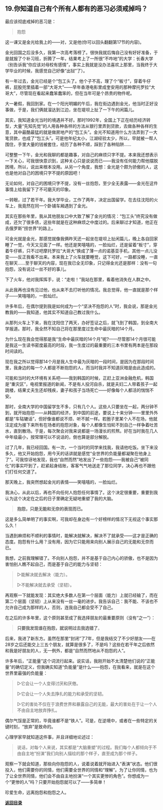 ## 19.你知道自己有个所有人都有的恶习必须戒掉吗？

最应该彻底戒掉的恶习是：

> 抱怨

这一课又是金光给我上的——对，又是他(你可以回头翻翻第17节的内容)。

金光回国之后没多久，我第一次高考落榜了。很快我就后悔自己没有好好准备，于是就报了个补习班，折腾了一年，结果考上了一所很“不咋地”的大学：长春大学（别告诉我“你应该对母校有感情”，事实上我就是没办法喜欢上那里，当我终于大学毕业的时候，我感觉自己好像“出狱”了）。

有一年过去，金光已经是个“包工头了。他个子不高，理了个“板寸”，穿着牛仔裤，屁股兜里插着一部“大哥大”——早年香港电影里成奎安用的那种摩托罗拉“大哥大”，尽管现在看起来蠢笨蠢笨的，但在当年可是个昂贵的物件呢。

大一暑假，我回到家。在一个阳光明媚的午后，我在街边遇到金光，他当时正好没事做，于是，我们俩就溜达到江边，坐在堤坝上扯了一下午的闲篇儿。

其实，我知道金光当时的境遇并不好。那时1992年，全国上下正在经历经济转型，大量“先知先觉”的人用各种各样的方法从银行里弄到贷款，去做各种各样的生意，其中最酷最猛的就是做房地产的“包工头”。金光不知道用什么方法弄到了一大笔贷款，也成了“包工头”。可是他年纪太小，江湖经验太少，所以，早就被一帮人围住，手里大量的钱被套住，经历了各种不顺，踩到了各种陷阱……

可整整一下午，金光和我聊的都是趣事，对自己的麻烦只字不提。本来我还想表示一下关心，可我很快意识到，这种关心只是说说而已——我没有任何能力帮他摆脱困境，所以，说出来根本没用。从另一个角度，我想：金光是个颇为骄傲的人，这也是他对自己的困境只字不提的原因吧！

无论如何，对自己的困境只字不提，没有一丝抱怨，至少全无表露——金光在这件事情上给我留下了不可磨灭的印象。

一转眼，过了若干年。我大学毕业，工作了两年，决定出国留学。在去往沈阳的火车上，我竟然在同一个卧铺车厢遇到了金光。

其实在那些年里，我从其他朋友口中大致了解了金光的情况：“包工头”终究没有做成，还欠了很多债，这些年就是在这种麻烦之中度过的。后来聊过才知道，他正在去俄罗斯“捞世界”的路上。

可金光就是金光，那感觉就像我俩昨天还一起坐在堤坝上扯闲篇儿，晚上各自回家睡了一觉，今天又见面了一样。他还是笑嘻嘻的，一脸灿烂，还是留着“板寸”，穿着牛仔裤，只不过吧摩托罗拉“大哥大”换成了薄一点的诺基亚手机，其他一点儿没变——反正我看不出来。本来我上了火车就要睡觉，这下可好，一路都没睡，一直在聊天……至于聊天的内容，现在我已全无印象，只记得金光还是那样：没有一句抱怨，没有说过一丝不好的事儿。

下了火车，他对我挥挥手，说：“走啦！”我站在那里，看着他消失在人群之中。

从此我再也没有见过他，也从来不去打听他的情况。我总觉得，他一直就是那个样子——笑嘻嘻的，一脸灿烂。

许多年后，在偶尔提到我是如何成为一个“坚决不抱怨的人”时，我会说，那是金光教我的——我知道，他其实不知道自己教过我什么。

从那列火车上下来，我在沈阳住了两天，办好签证之后，就飞到了韩国，到全南大学报道。那时，我全然不知自己将在那里度过生命中最灰暗的14个月。

为什么现在我会觉得那是我“生命中最灰暗的14个月”呢?——尽管那14个月很可能是我这一生读书密度最高的时段，我一生度过的最重要的三本书里有两本是在那段时间读的。

现在我之所以觉得那14个月是我人生中最为灰暗的一段时间，是因为在那段时间里，我身边的每一个人都是不断抱怨的人，而当时我并不知道灰暗是由此造成的。

可能和当时的大环境有关系吧——我到韩国的时候，正赶上亚洲金融危机，韩国是“重灾区”，电视里报道的新闻，不是有人投河自杀，就是夫妇二人带着孩子一起跳楼，结果丈夫生还却残疾，妻子和孩子当场死亡——好像每个人都活的惴惴不安。

那时，全南大学的中国留学生不多，只有几个人。这些人只要坐在一起，两分钟不到，就开始抱怨——从韩国的经济，到中国的前途，要说上十来分钟——里里外外都是“车轱辘话”，但好像谁都说不烦、听不腻一样。若圈子里某个人不在场，他就注定成为接下来所有在场者的抱怨对象，每个人都像生怕轮不到自己一样争着吐苦水，直到散场。于是，每次聚会对我来说都是一场漫长的煎熬。好在当时我在几人中年级最小，按常理可以不说话的，倒也算是部分解脱。

过了几年，我已经回国。有一次，一个当时的同学来找我，我请他吃饭。坐下来没多久，他又开始抱怨，用今天的话讲就是感觉“全世界的负能量都凝聚在他身上了”。可我惊讶地发现，我也“自然而然”地发出了一些抱怨——我被自己“被同化”的事实吓到了，赶紧起身结账，客客气气地送走了那位同学，决心再也不跟他们打任何交道了。

那天晚上，我突然想起金光的表情——笑嘻嘻的，一脸灿烂。

我决心，从此以后，再也不向任何人抱怨任何事情了。这个决定很重要，重要到我认为这个决定在之后的日子里确定无疑地重塑了我的大脑。

> **抱怨，只是无能和无奈的表现而已。**

这是多么简单明了的事实啊，可我却在身边有一个好榜样的情况下无视这个事实那么久！

当遇到麻烦和不顺利的事情时，能解决就解决，解决不了就承受——这才是正确的态度。抱怨有什么用？没有用，因为它只能用来向别人展示自己的无能和无奈而已。

我想，之前我理解错了。不向别人抱怨，并不是基于自己内心的骄傲，也不是因为害怕别人瞧不起自己，而是基于自己的能力与坚韧：

> ▷能解决就去解决（能力）。
>
> ▷不能解决就去承受（坚韧）。

再观察一下就能发现：其实绝大多数人在第一个层面（能力）上就已经输了，而在第二个层面（坚韧）上从来没有一丝一毫的进步。我告诉自己：我不能、不该也不允许自己成为那样的人，否则，连我自己都会受不了自己。

在之后的许多年里，这个原则甚至成了我选择朋友的最重要原则（没有“之一”）：

> **只要我发现谁在抱怨，就说明过去我选错了**。

后来，我进了新东方。虽然在那里“封闭”了7年，但是我结交了不少好朋友——在28岁之后还能交上三五个朋友，就算是很多了，不是吗？这些在若干年之后依然和我是好朋友的人，无一例外，都是“自然而然地从不抱怨的人”。

许多年后，“正能量”这个词流行起来。说实话，我刚开始不太清楚他们说的“正能量”的确切定义，但我确实知道“负能量”是什么——抱怨，在我看来，就是在这个世界里最强的负能量：

> ▷它会让一个人变得讨厌和厌倦。
>
> ▷它会让一个人失去挣扎的能力和承受的坚韧。
>
> ▷它的害处不仅在于浪费世界和暴露自己的无能，最大的害处在于让一个人不由自主地放弃挣扎。

偶尔气馁是正常的，毕竟谁都不是“铁人”。可是，在逆境中，或者在一些特定的关键时刻，“放弃”是致命的。

心理学家早就知道这件事，并且详细地论述过：

> 说话，对每个人来说，其实都是“大脑重塑”的过程。我们每个人都倾向于不由自主地“扮演”我们向别人描绘的那个样子，直至成为那个样子。

观察一下就会知道，那些向你抱怨的人，说着说着就开始进入“表演”状态。他们很投入，他们需要你的同情，他们需要全世界的同情和“理解”。为了让你同情，也为了让全世界同情，他们会不由自主地扮演“一个其实更惨的角色”。你想成为一个“更惨的人”吗？只要开始抱怨就可以了——多简单！

珍爱生命，远离抱怨和抱怨之人。

[**返回目录**](./menu.md)
